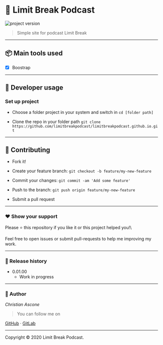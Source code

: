 # **:triangular_flag_on_post: Limit Break Podcast**

![project version](https://img.shields.io/badge/project-0.01.00-brightgreen.svg)

> Simple site for podcast Limit Break

---

## **:package: Main tools used**


- [x] Boostrap
  
---


## **:wrench: Developer usage**


### **Set up project**

- Choose a folder project in your system and switch in `cd [folder path]`

- Clone the repo in your folder path `git clone https://github.com/limitbreakpodcast/limitbreakpodcast.github.io.git`

---


## **:handshake: Contributing**


- Fork it!

- Create your feature branch: `git checkout -b feature/my-new-feature`

- Commit your changes: `git commit -am 'Add some feature'`

- Push to the branch: `git push origin feature/my-new-feature`

- Submit a pull request


---
  
### **:heart: Show your support**


Please :star: this repository if you like it or this project helped you!\

Feel free to open issues or submit pull-requests to help me improving my work.

---

### **:scroll: Release history**

* 0.01.00
	* Work in progress
---


### **:robot: Author**

_*Christian Ascone*_

> You can follow me on

[GitHub](https://github.com/christianascone)&nbsp;&middot;&nbsp;[GitLab](https://gitlab.com/christianascone)

---

Copyright © 2020 Limit Break Podcast.